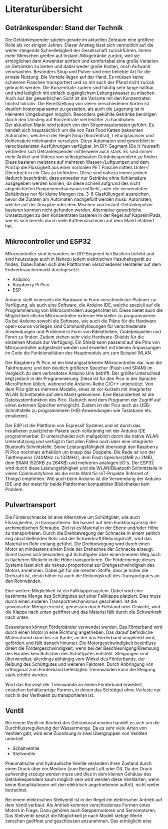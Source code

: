 # Literaturübersicht

## Getränkespender: Stand der Technik 
Die Getränkespender spielen gerade im aktuellen Zeitraum eine größere Rolle als vor einigen Jahren. Dieser Anstieg lässt sich vermutlich auf die weiter steigende Schnellebigkeit der Gesellschaft zurückführen. Immer mehr Menschen greifen auf Instant-/Mixgetränke zurück, weil sie ermöglichen  dem Anwender einfach und komfortabel eine große Variation an Getränken zu bieten und dabei weder große Kosten, noch Aufwand verursachen.
Besonders Sirup und Pulver sind eine beliebte Art für die private Nutzung. 
Die Vorteile liegen auf der Hand. Es müssen keine schweren Flaschen transportiert und so mit auch der Pfand nicht zurück gebracht werden. Die Konzentrate zudem sind häufig sehr lange haltbar und sind lediglich mit einfach zugänglichem Leitungswasser zu mischen.
Auch aus der gewerblichen Sicht ist die Variante mit den Konzentraten höchst lukrativ. Die Bereitstellung von vielen verschiedenen Sorten ist deutlich kostensparsamer zu gestalten, als auch die Lagerung ist in kleineren Umgebungen möglich. Besonders gekühlte Getränke benötigen durch den Umstieg auf Konzentrate viel leichter zu handhaben.    
Der aktuellen Markt wird jedoch von den Sirupmixautomaten geführt. Es handelt sich hauptsächlich um die von Fast Food Ketten bekannten Automaten, welche in der Regel Sirup (Konzentrat), Leitungswasser und Kohlensäure miteinander versetzen. Diese Automaten sind gewerblich in verschiedensten Ausführungen verfügbar. 
Im DIY-Segment (Do It Yourself) verbreiten sich Getränkespender mittlerweile auch stark. Es sind immer mehr Artikel und Videos von selbstgebauten Getränkespendern zu finden. Diese basieren meistens auf mehreren Wasser-/Luftpumpen und dem Prinzip die Flüssigkeit aus einer normalen PET Flasche mittels Unter-/Überdruck in ein Glas zu befördern. Diese sind nahezu immer jedoch dadurch beschränkt, dass entweder nur Getränke ohne Kohlensäure ausgegeben werden können, da diese schnell aufgrund des nicht abgedichteten Pumpenmechanismus entflieht, oder die verwendeten Behältnisse nur für kleine Mengen (ca. 3-6 Glasfüllungen) ausreichen, bevor die Zutaten am Automaten nachgefüllt werden muss.
Automaten, welche auf der Ausgabe oder dem Mischen von Instant-Getränkepulver basieren konnten nicht gefunden werden. Alternative gewerbliche Umsetzungen zu den Konzentraten basieren in der Regel auf Kapseln/Pads, wie es sich bereits durch viele Kaffeemaschinen auf dem Markt etabliert hat.

## Mikrocontroller und ESP32 

Mikrocontroller sind besonders im DIY-Segment bei Bastlern beliebt und sind heutzutage auch in Nahezu jedem elektrischen Hasuhaltsgerät zu finden. Dabei haben sich drei Plattformen verschiedener Hersteller auf dem Endverbrauchermarkt durchgesetzt.

* Arduinio
* Raspberry Pi Pico
* ESP

Arduino stellt einerseits die Hardware in Form verschiednster Platinen zur Verfügung, als auch eine Software, die Arduino IDE, welche speziell auf die Programmierung von Mikrocontrollern ausgerichtet ist. Diese bietet auch die Möglichkeit etliche Mikrocontroller externer Hersteller zu programmieren. Da bei Arduino sowohl die Software, wie auch die Pläne für die Hardware open-source vorliegen sind Communitylösungen für verschiedenste Anwendungen und Probleme in Form von Bibliotheken, Codebeispielen und Foren zu finden. Zudem stehen sehr viele Hardware-Shields für die einzelnen Module zur Verfügung. Ein Shield kann passend auf die Pins von Mikrocontroller aufgesteckt werden und erweitert mit kleinen Anpassungen im Code die Funktionalitäten des Hauptmoduls um zum Beispiel WLAN.

Der Raspberry Pi Pico ist ein leistungsstärkeren Mikrocontroller dar, was die Taktfrequenz und den deutlich größeren Speicher (Flash und SRAM) im Vergleich zu dem verbreiteten Arduino Uno betrifft. Der größte Unterschied liegt jedoch in der Programmierung. Diese ist für den Pico in der Sprache MicroPython üblich, während die Arduino-Reihe C/C++ unterstützt. Von dem Pico gibt es mehrere Modelle, eines ist vor kurzem mit integrierter WLAN Schnittstelle auf dem Markt gekommen. Eine Besonderheit ist die Dateisystemfunktion des Pico. Dadurch wird dem Programm der Zugriff auf einen externen Speicher ermöglicht. Zudem ist der Pico auch als USB-Schnittstelle zu programmieren (HID-Anwendungen wie Tastaturen etc. emulieren).

Der ESP ist die Plattform von Espressif Systems und ist durch das Installieren zusätzlicher Pakete auch vollständig mit der Arduino IDE programmierbar. Er unterscheidet sich maßgeblich durch die native WLAN Unterstützung und verfügt in fast allen Fällen noch über eine integrierte Bluetooth Schnittstelle. Seine Leistungsfähigkeit übersteigt den Raspberry Pi Pico nochmals erheblich um knapp das Doppelte. Die Rede ist von der Taktfrequenz (240MHz zu 133MHz), dem Flash Speicher(4MB zu 2MB), dem SRAM (520KB zu 264KB) und mehreren analogen I/O's. Der ESP32 wird durch diese Leistungsfähigkeit und die WLAN/Bluetooth Schnittstelle in vielen Communityforen als die erste Wahl für IoT-Projekte (Internet of Things) empfohlen. Wie auch beim Arduino ist die Verwendung der Arduino IDE und der meist für beide Plattformen kompatiblen Bibliotheken kein Problem.

## Pulvertransport

Die Förderschnecke ist eine Alternative um Schüttgüter, wie auch Flüssigkeiten, zu transportieren. Sie basiert auf dem Funktionsprinzip der archimedischen Schraube. Ziel ist es Material in der Ebene und/oder Höhe zu transportieren. Durch die Drehbewegung der Schnecke in einem seitlich eng abschließenden Rohr und der Schwerkraft/Reibungskraft, wird das Material im Rohr entlang geführt. Die Drehbewegung wird durch einen Motor an mindestens einem Ende der Drehachse der Schnecke erzeugt. Somit lassen sich besonders gut Schüttgüter über einen linearen Weg auch in flacheren Winkeln in die Höhe transportieren. Die Fördermenge dieses Systems lässt sich als nahezu proportional zur Drehgeschwindigkeit des Motors annehmen. Dabei gilt für die meisten Stoffe, dass je höher die Drehzahl ist, desto höher ist auch die Reibungskraft des Transportgutes an den Rohrwänden.

Eine weitere Möglichkeit ist ein Fallklappensystem. Dabei wird eine bestimmte Menge des Schüttgutes auf einer Fallklappe platziert. Dies muss durch einen anderen Transportmechanismus geschehen. Ist die gewünschte Menge erreicht, gemessen durch Füllstand oder Gewicht, wird die Klappe nach unten geöffnet und das Material fällt durch die Schwerkraft nach unten.

Desweiteren können Förderbänder verwendet werden. Das Förderband wird durch einen Motor in eine Richtung angetrieben. Das darauf befindliche Material wird dann bis zur Kante, an der das Förderband umgelenkt wird, gefördert und fällt danach hinunter. Die Motorgeschwindigkeit beeinfluss direkt die Fördergeschwindigkeit, wenn bei der Beschleunigung/Bremsung des Bandes kein Rutschen des Schüttgutes entsteht. Steigungen sind überwindbar, allerdings abhängig vom Winkel des Förderbands, der Reibung des Schüttgutes und weiteren Faktoren. Durch Anbringung von orthogonal zum Förderband befestigten Trennwänden kann die Steigung stark erhöht werden. 

Wird das Konzept der Trennwände an einem Förderband erweitert, entstehen  behälterartige Formen, in denen das Schüttgut ohne Verluste nur noch in der Vertikalen zu transportieren ist.

## Ventil

Bei einem Ventil im Kontext des Getränkeautomaten handelt es sich um die Durchflussregulierung der Wassermenge. Da es sehr viele Arten von Ventilen gibt, wird eine Zuordnung in zwei Übergruppen von Ventilen unterteilt.

* Schaltventile
* Stellventile

Pneumatische und hydraulische Ventile verändern ihren Zustand durch einen Druck über ein Medium (zum Beispiel Luft oder Öl). Da der Druck aufwendig erzeugt werden muss und dies in dem kleinen Gehäuse des Getränkespenders kaum möglich sein wird werden diese Ventilarten, wenn keine Komplikationen mit den elektrisch angetriebenen auftritt, nicht weiter betrachtet.

Bei einem elektrischen Stellventil ist in der Regel ein elektrischer Antrieb auf dem Ventil verbaut. Als Antrieb kommen verschiedenste Formen eines Motors in Frage. Dazu gehören auch Steppermotoren und Servomotoren. Das Stellventil besitzt die Möglichkeit je nach Modell stetige Werte zwischen geöffnet und geschlossen anzunehmen. Das ermöglicht eine 

